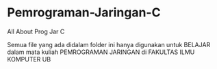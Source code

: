 # Pemrograman-Jaringan-C
All About Prog Jar C

Semua file yang ada didalam folder ini hanya digunakan untuk BELAJAR dalam mata kuliah PEMROGRAMAN JARINGAN di FAKULTAS ILMU KOMPUTER UB
